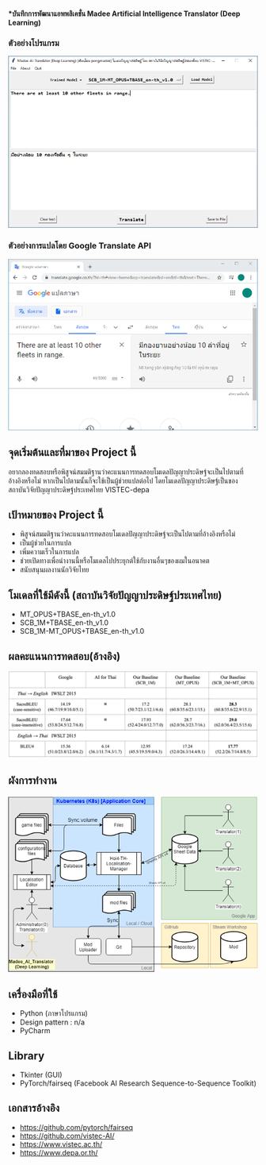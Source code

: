 
#### *บันทึกการพัฒนาแอพพลิเคชั่น Madee Artificial Intelligence Translator (Deep Learning)

### ตัวอย่างโปรแกรม
<img src="images/Madee-AI-Translator0.png">

### ตัวอย่างการแปลโดย Google Translate API
<img src="images/Madee-AI-Translator1cmpG.png">


## จุดเริ่มต้นและที่มาของ Project นี้

อยากลองทดสอบหรือพิสูจน์สมมติฐานว่าคะแนนการทดสอบโมเดลปัญญาประดิษฐ์จะเป็นไปตามที่อ้างอิงหรือไม่ หากเป็นไปตามนั้นก็จะใช้เป็นผู้ช่วยแปลต่อไป โดยโมเดลปัญญาประดิษฐ์เป็นของสถาบันวิจัยปัญญาประดิษฐ์ประเทศไทย VISTEC-depa </br>

## เป้าหมายของ Project นี้
 - พิสูจน์สมมติฐานว่าคะแนนการทดสอบโมเดลปัญญาประดิษฐ์จะเป็นไปตามที่อ้างอิงหรือไม่
 - เป็นผู้ช่วยในการแปล
 - เพิ่มความเร็วในการแปล
 - ช่วยเปิดทางเพื่อนำงานนี้หรือโมเดลไปประยุกต์ใช้กับงานอื่นๆของผมในอนาคต
 - สนับสนุนผลงานนักวิจัยไทย

## โมเดลที่ใช้มีดังนี้ (สถาบันวิจัยปัญญาประดิษฐ์ประเทศไทย)
 - MT_OPUS+TBASE_en-th_v1.0
 - SCB_1M+TBASE_en-th_v1.0
 - SCB_1M-MT_OPUS+TBASE_en-th_v1.0

## ผลคะแนนการทดสอบ(อ้างอิง)
<img src="images/Madee-AI-Translator2iwslt2015.png">


## ผังการทำงาน
<img src="images/Hoi4-TH-Localisation-Manager-diagram-V1_6h.png"> </br>



## เครื่องมือที่ใช้
 - Python (ภาษาโปรแกรม)
 - Design pattern : n/a
 - PyCharm

 ## Library
 - Tkinter (GUI)
 - PyTorch/fairseq (Facebook AI Research Sequence-to-Sequence Toolkit)


 ## เอกสารอ้างอิง
 - https://github.com/pytorch/fairseq
 - https://github.com/vistec-AI/
 - https://www.vistec.ac.th/
 - https://www.depa.or.th/